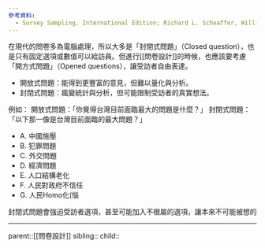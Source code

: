 ```yaml
---
參考資料:
  - Survey Sampling, International Edition; Richard L. Scheaffer, William Mendenhall. III
---
```

在現代的問卷多為電腦處理，所以大多是「封閉式問題」（Closed question），也是只有固定選項或數值可以給訪員。但進行[[問卷設計]]的時候，也應該要考慮「開方式問題」（Opened questions），讓受訪者自由表達。

- 開放式問題：能得到更豐富的意見，但難以量化與分析。
- 封閉式問題：瘋變統計與分析，但可能限制受訪者的真實想法。

例如：
開放式問題：「你覺得台灣目前面臨最大的問題是什麼？」
封閉式問題：「以下那一像是台灣目前面臨的最大問題？」

- A. 中國施壓
- B. 犯罪問題
- C. 外交問題
- D. 經濟問題
- E. 人口結構老化
- F. 人民對政府不信任
- G. 人民Homo化(惱

封閉式問題會強迫受訪者選項，甚至可能加入不根屬的選項，讓本來不可能被想的

- - -
parent::[[問卷設計]]
sibling::
child::